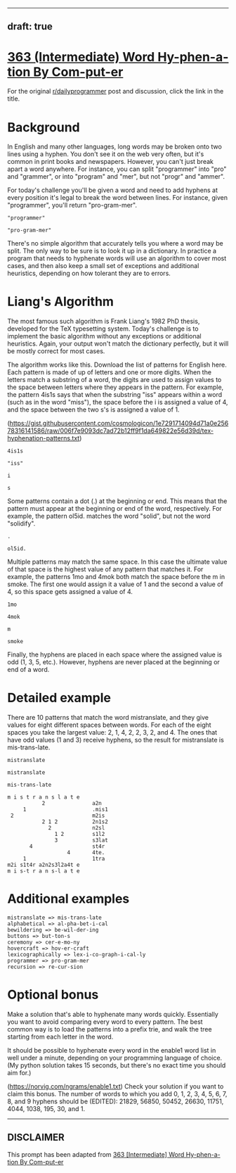 ---
draft: true
----

# [363 (Intermediate) Word Hy-phen-a-tion By Com-put-er](https://old.reddit.com/r/dailyprogrammer/comments/8qxpqd/20180613_challenge_363_intermediate_word/)

For the original [r/dailyprogrammer](https://www.reddit.com/r/dailyprogrammer/) post and discussion, click the link in the title.

# Background
In English and many other languages, long words may be broken onto two lines using a hyphen. You don't see it on the web very often, but it's common in print books and newspapers. However, you can't just break apart a word anywhere. For instance, you can split "programmer" into "pro" and "grammer", or into "program" and "mer", but not "progr" and "ammer".

For today's challenge you'll be given a word and need to add hyphens at every position it's legal to break the word between lines. For instance, given "programmer", you'll return "pro-gram-mer".


```
"programmer"
```

```
"pro-gram-mer"
```
There's no simple algorithm that accurately tells you where a word may be split. The only way to be sure is to look it up in a dictionary. In practice a program that needs to hyphenate words will use an algorithm to cover most cases, and then also keep a small set of exceptions and additional heuristics, depending on how tolerant they are to errors.

# Liang's Algorithm
The most famous such algorithm is Frank Liang's 1982 PhD thesis, developed for the TeX typesetting system. Today's challenge is to implement the basic algorithm without any exceptions or additional heuristics. Again, your output won't match the dictionary perfectly, but it will be mostly correct for most cases.

The algorithm works like this. Download the list of patterns for English here. Each pattern is made of up of letters and one or more digits. When the letters match a substring of a word, the digits are used to assign values to the space between letters where they appears in the pattern. For example, the pattern 4is1s says that when the substring "iss" appears within a word (such as in the word "miss"), the space before the i is assigned a value of 4, and the space between the two s's is assigned a value of 1.

(https://gist.githubusercontent.com/cosmologicon/1e7291714094d71a0e25678316141586/raw/006f7e9093dc7ad72b12ff9f1da649822e56d39d/tex-hyphenation-patterns.txt)

```
4is1s
```

```
"iss"
```

```
i
```

```
s
```
Some patterns contain a dot (.) at the beginning or end. This means that the pattern must appear at the beginning or end of the word, respectively. For example, the pattern ol5id. matches the word "solid", but not the word "solidify".


```
.
```

```
ol5id.
```
Multiple patterns may match the same space. In this case the ultimate value of that space is the highest value of any pattern that matches it. For example, the patterns 1mo and 4mok both match the space before the m in smoke. The first one would assign it a value of 1 and the second a value of 4, so this space gets assigned a value of 4.


```
1mo
```

```
4mok
```

```
m
```

```
smoke
```
Finally, the hyphens are placed in each space where the assigned value is odd (1, 3, 5, etc.). However, hyphens are never placed at the beginning or end of a word.

# Detailed example
There are 10 patterns that match the word mistranslate, and they give values for eight different spaces between words. For each of the eight spaces you take the largest value: 2, 1, 4, 2, 2, 3, 2, and 4. The ones that have odd values (1 and 3) receive hyphens, so the result for mistranslate is mis-trans-late.


```
mistranslate
```

```
mistranslate
```

```
mis-trans-late
```

```
m i s t r a n s l a t e
           2               a2n
     1                     .mis1
 2                         m2is
           2 1 2           2n1s2
             2             n2sl
               1 2         s1l2
               3           s3lat
       4                   st4r
                   4       4te.
     1                     1tra
m2i s1t4r a2n2s3l2a4t e
m i s-t r a n s-l a t e
```
# Additional examples

```
mistranslate => mis-trans-late
alphabetical => al-pha-bet-i-cal
bewildering => be-wil-der-ing
buttons => but-ton-s
ceremony => cer-e-mo-ny
hovercraft => hov-er-craft
lexicographically => lex-i-co-graph-i-cal-ly
programmer => pro-gram-mer
recursion => re-cur-sion
```
# Optional bonus
Make a solution that's able to hyphenate many words quickly. Essentially you want to avoid comparing every word to every pattern. The best common way is to load the patterns into a prefix trie, and walk the tree starting from each letter in the word.

It should be possible to hyphenate every word in the enable1 word list in well under a minute, depending on your programming language of choice. (My python solution takes 15 seconds, but there's no exact time you should aim for.)

(https://norvig.com/ngrams/enable1.txt)
Check your solution if you want to claim this bonus. The number of words to which you add 0, 1, 2, 3, 4, 5, 6, 7, 8, and 9 hyphens should be (EDITED): 21829, 56850, 50452, 26630, 11751, 4044, 1038, 195, 30, and 1.


----
## **DISCLAIMER**
This prompt has been adapted from [363 [Intermediate] Word Hy-phen-a-tion By Com-put-er](https://old.reddit.com/r/dailyprogrammer/comments/8qxpqd/20180613_challenge_363_intermediate_word/
)
